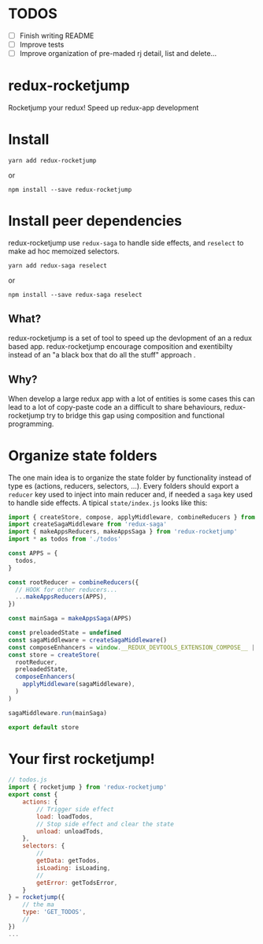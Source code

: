 # TODOS
- [ ] Finish writing README 
- [ ] Improve tests
- [ ] Improve organization of pre-maded rj detail, list and delete... 

# redux-rocketjump
Rocketjump your redux! Speed up redux-app development

# Install

```
yarn add redux-rocketjump
```
or
```
npm install --save redux-rocketjump
```

# Install peer dependencies
redux-rocketjump use `redux-saga` to handle side effects, and `reselect` to make ad hoc memoized selectors.
```
yarn add redux-saga reselect
```
or
```
npm install --save redux-saga reselect
```

## What?

redux-rocketjump is a set of tool to speed up the devlopment of an a redux based app.
redux-rocketjump encourage composition and exentibilty instead of an "a black box that do all the stuff" approach .

## Why?

When develop a large redux app with a lot of entities is some cases this can lead to a lot of copy-paste code an a difficult to share behaviours, redux-rocketjump try to bridge this gap using composition and functional programming.

# Organize state folders
The one main idea is to organize the state folder by functionality instead of type es (actions, reducers, selectors, ...).
Every folders should export a `reducer` key used to inject into main reducer and, if needed a `saga` key used to handle side effects.
A tipical `state/index.js` looks like this:
```js
import { createStore, compose, applyMiddleware, combineReducers } from 'redux'
import createSagaMiddleware from 'redux-saga'
import { makeAppsReducers, makeAppsSaga } from 'redux-rocketjump'
import * as todos from './todos'

const APPS = {
  todos,
}

const rootReducer = combineReducers({
  // HOOK for other reducers...
  ...makeAppsReducers(APPS),
})

const mainSaga = makeAppsSaga(APPS)

const preloadedState = undefined
const sagaMiddleware = createSagaMiddleware()
const composeEnhancers = window.__REDUX_DEVTOOLS_EXTENSION_COMPOSE__ || compose
const store = createStore(
  rootReducer,
  preloadedState,
  composeEnhancers(
    applyMiddleware(sagaMiddleware),
  )
)

sagaMiddleware.run(mainSaga)

export default store
```

# Your first rocketjump!

```js
// todos.js
import { rocketjump } from 'redux-rocketjump'
export const {
    actions: {
        // Trigger side effect
        load: loadTodos,
        // Stop side effect and clear the state
        unload: unloadTods,
    },
    selectors: {
        //
        getData: getTodos,
        isLoading: isLoading,
        //
        getError: getTodsError,
    }
} = rocketjump({
    // the ma
    type: 'GET_TODOS',
    //
})
...
```
